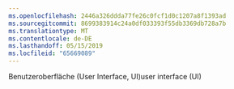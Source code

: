```yaml
---
ms.openlocfilehash: 2446a326ddda77fe26c0fcf1d0c1207a8f1393ad
ms.sourcegitcommit: 8699383914c24a0df033393f55db3369db728a7b
ms.translationtype: MT
ms.contentlocale: de-DE
ms.lasthandoff: 05/15/2019
ms.locfileid: "65669089"
---
```

<span data-ttu-id="e6431-101">Benutzeroberfläche (User Interface, UI)</span><span class="sxs-lookup"><span data-stu-id="e6431-101">user interface (UI)</span></span>

